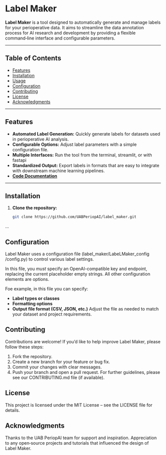 # Label Maker

**Label Maker** is a tool designed to automatically generate and manage labels for your perioperative data. It aims to streamline the data annotation process for AI research and development by providing a flexible command‑line interface and configurable parameters.

---

## Table of Contents

- [Features](#features)
- [Installation](#installation)
- [Usage](#usage)
- [Configuration](#configuration)
- [Contributing](#contributing)
- [License](#license)
- [Acknowledgments](#acknowledgments)

---

## Features

- **Automated Label Generation:** Quickly generate labels for datasets used in perioperative AI analysis.
- **Configurable Options:** Adjust label parameters with a simple configuration file.
- **Multiple Interfaces:** Run the tool from the terminal, streamlit, or with fastapi
- **Standardized Output:** Export labels in formats that are easy to integrate with downstream machine learning pipelines.
- [**Code Documentation**](https://uabperiopai.github.io/label_maker/)


---

## Installation

1. **Clone the repository:**

   ```bash
   git clone https://github.com/UABPeriopAI/label_maker.git
   ```

...




## Configuration
Label Maker uses a configuration file (label_maker/LabeLMaker_config
/config.py) to control various label settings. 

In this file, you *must* specify an OpenAI-compatible key and endpoint, replacing the current placeholder empty strings. All other configuration elements are options.

Foe example, in this file you can specify:

 - **Label types or classes**
 - **Formatting options**
 - **Output file format (CSV, JSON, etc.)**
Adjust the file as needed to match your dataset and project requirements.

## Contributing
Contributions are welcome! If you’d like to help improve Label Maker, please follow these steps:

 1. Fork the repository.
 2. Create a new branch for your feature or bug fix.
 3. Commit your changes with clear messages.
 4. Push your branch and open a pull request.
For further guidelines, please see our CONTRIBUTING.md file (if available).

## License
This project is licensed under the MIT License – see the LICENSE file for details.

## Acknowledgments
Thanks to the UAB PeriopAI team for support and inspiration.
Appreciation to any open‑source projects and tutorials that influenced the design of Label Maker.
